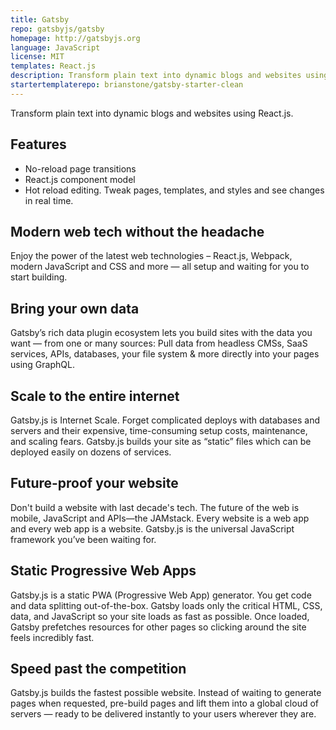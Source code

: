 ```yaml
---
title: Gatsby
repo: gatsbyjs/gatsby
homepage: http://gatsbyjs.org
language: JavaScript
license: MIT
templates: React.js
description: Transform plain text into dynamic blogs and websites using React.js
startertemplaterepo: brianstone/gatsby-starter-clean 
---
```


Transform plain text into dynamic blogs and websites using React.js.

## Features

* No-reload page transitions
* React.js component model
* Hot reload editing. Tweak pages, templates, and styles and see changes in real time.

## Modern web tech without the headache

Enjoy the power of the latest web technologies – React.js, Webpack, modern JavaScript and CSS and more — all setup and waiting for you to start building.

## Bring your own data

Gatsby’s rich data plugin ecosystem lets you build sites with the data you want — from one or many sources: Pull data from headless CMSs, SaaS services, APIs, databases, your file system & more directly into your pages using GraphQL.

## Scale to the entire internet

Gatsby.js is Internet Scale. Forget complicated deploys with databases and servers and their expensive, time-consuming setup costs, maintenance, and scaling fears. Gatsby.js builds your site as “static” files which can be deployed easily on dozens of services.

## Future-proof your website

Don't build a website with last decade's tech. The future of the web is mobile, JavaScript and APIs—the JAMstack. Every website is a web app and every web app is a website. Gatsby.js is the universal JavaScript framework you’ve been waiting for.

## Static Progressive Web Apps

Gatsby.js is a static PWA (Progressive Web App) generator. You get code and data splitting out-of-the-box. Gatsby loads only the critical HTML, CSS, data, and JavaScript so your site loads as fast as possible. Once loaded, Gatsby prefetches resources for other pages so clicking around the site feels incredibly fast.

## Speed past the competition

Gatsby.js builds the fastest possible website. Instead of waiting to generate pages when requested, pre-build pages and lift them into a global cloud of servers — ready to be delivered instantly to your users wherever they are.
